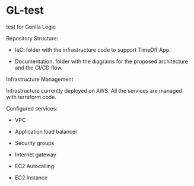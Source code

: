 # GL-test
test for Gorilla Logic


Repository Structure:

  - IaC: folder with the infrastructure code to support TimeOff App.

  - Documentation: folder with the diagrams for the proposed architecture and the CI/CD flow.


Infrastructure Management

Infrastructure currently deployed on AWS. All the services are managed with terraform code.

Configured services:

  - VPC
  
  - Application load balancer
  
  - Security groups
  
  - Internet gateway
  
  - EC2 Autocalling
  
  - EC2 Instance
